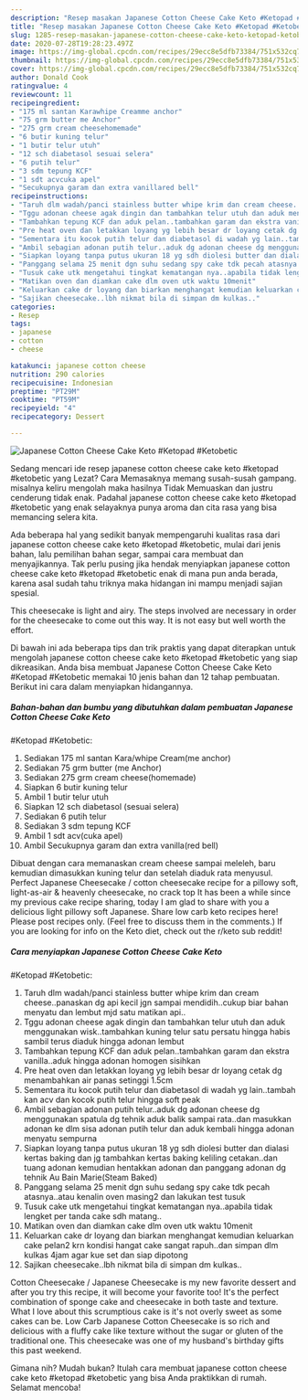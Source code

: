 ```yaml
---
description: "Resep masakan Japanese Cotton Cheese Cake Keto #Ketopad #Ketobetic | Cara Bikin Japanese Cotton Cheese Cake Keto #Ketopad #Ketobetic Yang Enak Dan Mudah"
title: "Resep masakan Japanese Cotton Cheese Cake Keto #Ketopad #Ketobetic | Cara Bikin Japanese Cotton Cheese Cake Keto #Ketopad #Ketobetic Yang Enak Dan Mudah"
slug: 1285-resep-masakan-japanese-cotton-cheese-cake-keto-ketopad-ketobetic-cara-bikin-japanese-cotton-cheese-cake-keto-ketopad-ketobetic-yang-enak-dan-mudah
date: 2020-07-28T19:28:23.497Z
image: https://img-global.cpcdn.com/recipes/29ecc8e5dfb73384/751x532cq70/japanese-cotton-cheese-cake-keto-ketopad-ketobetic-foto-resep-utama.jpg
thumbnail: https://img-global.cpcdn.com/recipes/29ecc8e5dfb73384/751x532cq70/japanese-cotton-cheese-cake-keto-ketopad-ketobetic-foto-resep-utama.jpg
cover: https://img-global.cpcdn.com/recipes/29ecc8e5dfb73384/751x532cq70/japanese-cotton-cheese-cake-keto-ketopad-ketobetic-foto-resep-utama.jpg
author: Donald Cook
ratingvalue: 4
reviewcount: 11
recipeingredient:
- "175 ml santan Karawhipe Creamme anchor"
- "75 grm butter me Anchor"
- "275 grm cream cheesehomemade"
- "6 butir kuning telur"
- "1 butir telur utuh"
- "12 sch diabetasol sesuai selera"
- "6 putih telur"
- "3 sdm tepung KCF"
- "1 sdt acvcuka apel"
- "Secukupnya garam dan extra vanillared bell"
recipeinstructions:
- "Taruh dlm wadah/panci stainless butter whipe krim dan cream cheese..panaskan dg api kecil jgn sampai mendidih..cukup biar bahan menyatu dan lembut mjd satu matikan api.."
- "Tggu adonan cheese agak dingin dan tambahkan telur utuh dan aduk menggunakan wisk..tambahkan kuning telur satu persatu hingga habis sambil terus diaduk hingga adonan lembut"
- "Tambahkan tepung KCF dan aduk pelan..tambahkan garam dan ekstra vanilla..aduk hingga adonan homogen sisihkan"
- "Pre heat oven dan letakkan loyang yg lebih besar dr loyang cetak dg menambahkan air panas setinggi 1.5cm"
- "Sementara itu kocok putih telur dan diabetasol di wadah yg lain..tambah kan acv dan kocok putih telur hingga soft peak"
- "Ambil sebagian adonan putih telur..aduk dg adonan cheese dg menggunakan spatula dg tehnik aduk balik sampai rata..dan masukkan adonan ke dlm sisa adonan putih telur dan aduk kembali hingga adonan menyatu sempurna"
- "Siapkan loyang tanpa putus ukuran 18 yg sdh diolesi butter dan dialasi kertas baking dan jg tambahkan kertas baking keliling cetakan..dan tuang adonan kemudian hentakkan adonan dan panggang adonan dg tehnik Au Bain Marie(Steam Baked)"
- "Panggang selama 25 menit dgn suhu sedang spy cake tdk pecah atasnya..atau kenalin oven masing2 dan lakukan test tusuk"
- "Tusuk cake utk mengetahui tingkat kematangan nya..apabila tidak lengket per tanda cake sdh matang.."
- "Matikan oven dan diamkan cake dlm oven utk waktu 10menit"
- "Keluarkan cake dr loyang dan biarkan menghangat kemudian keluarkan cake pelan2 krn kondisi hangat cake sangat rapuh..dan simpan dlm kulkas 4jam agar kue set dan siap dipotong"
- "Sajikan cheesecake..lbh nikmat bila di simpan dm kulkas.."
categories:
- Resep
tags:
- japanese
- cotton
- cheese

katakunci: japanese cotton cheese 
nutrition: 290 calories
recipecuisine: Indonesian
preptime: "PT29M"
cooktime: "PT59M"
recipeyield: "4"
recipecategory: Dessert

---
```



![Japanese Cotton Cheese Cake Keto
#Ketopad
#Ketobetic](https://img-global.cpcdn.com/recipes/29ecc8e5dfb73384/751x532cq70/japanese-cotton-cheese-cake-keto-ketopad-ketobetic-foto-resep-utama.jpg)

Sedang mencari ide resep japanese cotton cheese cake keto
#ketopad
#ketobetic yang Lezat? Cara Memasaknya memang susah-susah gampang. misalnya keliru mengolah maka hasilnya Tidak Memuaskan dan justru cenderung tidak enak. Padahal japanese cotton cheese cake keto
#ketopad
#ketobetic yang enak selayaknya punya aroma dan cita rasa yang bisa memancing selera kita.

Ada beberapa hal yang sedikit banyak mempengaruhi kualitas rasa dari japanese cotton cheese cake keto
#ketopad
#ketobetic, mulai dari jenis bahan, lalu pemilihan bahan segar, sampai cara membuat dan menyajikannya. Tak perlu pusing jika hendak menyiapkan japanese cotton cheese cake keto
#ketopad
#ketobetic enak di mana pun anda berada, karena asal sudah tahu triknya maka hidangan ini mampu menjadi sajian spesial.

This cheesecake is light and airy. The steps involved are necessary in order for the cheesecake to come out this way. It is not easy but well worth the effort.


Di bawah ini ada beberapa tips dan trik praktis yang dapat diterapkan untuk mengolah japanese cotton cheese cake keto
#ketopad
#ketobetic yang siap dikreasikan. Anda bisa membuat Japanese Cotton Cheese Cake Keto
#Ketopad
#Ketobetic memakai 10 jenis bahan dan 12 tahap pembuatan. Berikut ini cara dalam menyiapkan hidangannya.

<!--inarticleads1-->

##### Bahan-bahan dan bumbu yang dibutuhkan dalam pembuatan Japanese Cotton Cheese Cake Keto
#Ketopad
#Ketobetic:

1. Sediakan 175 ml santan Kara/whipe Cream(me anchor)
1. Sediakan 75 grm butter (me Anchor)
1. Sediakan 275 grm cream cheese(homemade)
1. Siapkan 6 butir kuning telur
1. Ambil 1 butir telur utuh
1. Siapkan 12 sch diabetasol (sesuai selera)
1. Sediakan 6 putih telur
1. Sediakan 3 sdm tepung KCF
1. Ambil 1 sdt acv(cuka apel)
1. Ambil Secukupnya garam dan extra vanilla(red bell)


Dibuat dengan cara memanaskan cream cheese sampai meleleh, baru kemudian dimasukkan kuning telur dan setelah diaduk rata menyusul. Perfect Japanese Cheesecake / cotton cheesecake recipe for a pillowy soft, light-as-air &amp; heavenly cheesecake, no crack top It has been a while since my previous cake recipe sharing, today I am glad to share with you a delicious light pillowy soft Japanese. Share low carb keto recipes here! Please post recipes only. (Feel free to discuss them in the comments.) If you are looking for info on the Keto diet, check out the r/keto sub reddit! 

<!--inarticleads2-->

##### Cara menyiapkan Japanese Cotton Cheese Cake Keto
#Ketopad
#Ketobetic:

1. Taruh dlm wadah/panci stainless butter whipe krim dan cream cheese..panaskan dg api kecil jgn sampai mendidih..cukup biar bahan menyatu dan lembut mjd satu matikan api..
1. Tggu adonan cheese agak dingin dan tambahkan telur utuh dan aduk menggunakan wisk..tambahkan kuning telur satu persatu hingga habis sambil terus diaduk hingga adonan lembut
1. Tambahkan tepung KCF dan aduk pelan..tambahkan garam dan ekstra vanilla..aduk hingga adonan homogen sisihkan
1. Pre heat oven dan letakkan loyang yg lebih besar dr loyang cetak dg menambahkan air panas setinggi 1.5cm
1. Sementara itu kocok putih telur dan diabetasol di wadah yg lain..tambah kan acv dan kocok putih telur hingga soft peak
1. Ambil sebagian adonan putih telur..aduk dg adonan cheese dg menggunakan spatula dg tehnik aduk balik sampai rata..dan masukkan adonan ke dlm sisa adonan putih telur dan aduk kembali hingga adonan menyatu sempurna
1. Siapkan loyang tanpa putus ukuran 18 yg sdh diolesi butter dan dialasi kertas baking dan jg tambahkan kertas baking keliling cetakan..dan tuang adonan kemudian hentakkan adonan dan panggang adonan dg tehnik Au Bain Marie(Steam Baked)
1. Panggang selama 25 menit dgn suhu sedang spy cake tdk pecah atasnya..atau kenalin oven masing2 dan lakukan test tusuk
1. Tusuk cake utk mengetahui tingkat kematangan nya..apabila tidak lengket per tanda cake sdh matang..
1. Matikan oven dan diamkan cake dlm oven utk waktu 10menit
1. Keluarkan cake dr loyang dan biarkan menghangat kemudian keluarkan cake pelan2 krn kondisi hangat cake sangat rapuh..dan simpan dlm kulkas 4jam agar kue set dan siap dipotong
1. Sajikan cheesecake..lbh nikmat bila di simpan dm kulkas..


Cotton Cheesecake / Japanese Cheesecake is my new favorite dessert and after you try this recipe, it will become your favorite too! It&#39;s the perfect combination of sponge cake and cheesecake in both taste and texture. What I love about this scrumptious cake is it&#39;s not overly sweet as some cakes can be. Low Carb Japanese Cotton Cheesecake is so rich and delicious with a fluffy cake like texture without the sugar or gluten of the traditional one. This cheesecake was one of my husband&#39;s birthday gifts this past weekend. 

Gimana nih? Mudah bukan? Itulah cara membuat japanese cotton cheese cake keto
#ketopad
#ketobetic yang bisa Anda praktikkan di rumah. Selamat mencoba!
